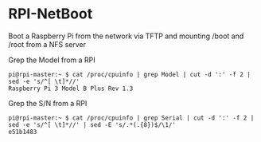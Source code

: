 # RPI-NetBoot
Boot a Raspberry Pi from the network via TFTP and mounting /boot and /root from a NFS server


Grep the Model from a RPI
```
pi@rpi-master:~ $ cat /proc/cpuinfo | grep Model | cut -d ':' -f 2 | sed -e 's/^[ \t]*//'
Raspberry Pi 3 Model B Plus Rev 1.3
```


Grep the S/N from a RPI
```
pi@rpi-master:~ $ cat /proc/cpuinfo | grep Serial | cut -d ':' -f 2 | sed -e 's/^[ \t]*//' | sed -E 's/.*(.{8})$/\1/'
e51b1483
```
